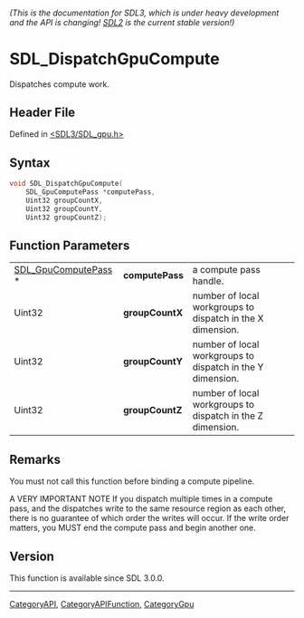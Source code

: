 ###### (This is the documentation for SDL3, which is under heavy development and the API is changing! [SDL2](https://wiki.libsdl.org/SDL2/) is the current stable version!)
# SDL_DispatchGpuCompute

Dispatches compute work.

## Header File

Defined in [<SDL3/SDL_gpu.h>](https://github.com/libsdl-org/SDL/blob/main/include/SDL3/SDL_gpu.h)

## Syntax

```c
void SDL_DispatchGpuCompute(
    SDL_GpuComputePass *computePass,
    Uint32 groupCountX,
    Uint32 groupCountY,
    Uint32 groupCountZ);
```

## Function Parameters

|                                            |                 |                                                            |
| ------------------------------------------ | --------------- | ---------------------------------------------------------- |
| [SDL_GpuComputePass](SDL_GpuComputePass) * | **computePass** | a compute pass handle.                                     |
| Uint32                                     | **groupCountX** | number of local workgroups to dispatch in the X dimension. |
| Uint32                                     | **groupCountY** | number of local workgroups to dispatch in the Y dimension. |
| Uint32                                     | **groupCountZ** | number of local workgroups to dispatch in the Z dimension. |

## Remarks

You must not call this function before binding a compute pipeline.

A VERY IMPORTANT NOTE If you dispatch multiple times in a compute pass, and
the dispatches write to the same resource region as each other, there is no
guarantee of which order the writes will occur. If the write order matters,
you MUST end the compute pass and begin another one.

## Version

This function is available since SDL 3.0.0.

----
[CategoryAPI](CategoryAPI), [CategoryAPIFunction](CategoryAPIFunction), [CategoryGpu](CategoryGpu)

